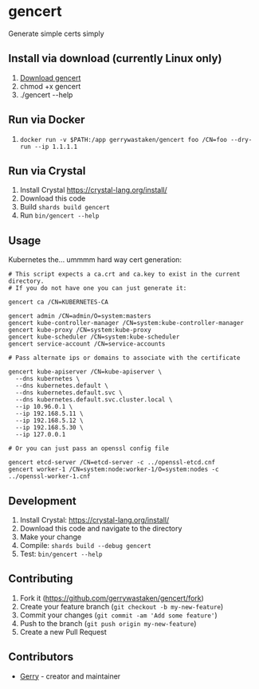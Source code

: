 # gencert

Generate simple certs simply

## Install via download (currently Linux only)

1. [Download gencert](https://github.com/gerrywastaken/gencert/releases/latest)
2. chmod +x gencert
3. ./gencert --help

## Run via Docker

1. `docker run -v $PATH:/app gerrywastaken/gencert foo /CN=foo --dry-run --ip 1.1.1.1`

## Run via Crystal

1. Install Crystal https://crystal-lang.org/install/
2. Download this code
3. Build `shards build gencert`
4. Run `bin/gencert --help`

## Usage

Kubernetes the... ummmm hard way cert generation:

```shell
# This script expects a ca.crt and ca.key to exist in the current directory.
# If you do not have one you can just generate it:

gencert ca /CN=KUBERNETES-CA

gencert admin /CN=admin/O=system:masters
gencert kube-controller-manager /CN=system:kube-controller-manager
gencert kube-proxy /CN=system:kube-proxy
gencert kube-scheduler /CN=system:kube-scheduler
gencert service-account /CN=service-accounts

# Pass alternate ips or domains to associate with the certificate

gencert kube-apiserver /CN=kube-apiserver \
  --dns kubernetes \
  --dns kubernetes.default \
  --dns kubernetes.default.svc \
  --dns kubernetes.default.svc.cluster.local \
  --ip 10.96.0.1 \
  --ip 192.168.5.11 \
  --ip 192.168.5.12 \
  --ip 192.168.5.30 \
  --ip 127.0.0.1

# Or you can just pass an openssl config file

gencert etcd-server /CN=etcd-server -c ../openssl-etcd.cnf
gencert worker-1 /CN=system:node:worker-1/O=system:nodes -c ../openssl-worker-1.cnf
```

## Development

1. Install Crystal: https://crystal-lang.org/install/
2. Download this code and navigate to the directory
3. Make your change
4. Compile: `shards build --debug gencert`
5. Test: `bin/gencert --help`

## Contributing

1. Fork it (<https://github.com/gerrywastaken/gencert/fork>)
2. Create your feature branch (`git checkout -b my-new-feature`)
3. Commit your changes (`git commit -am 'Add some feature'`)
4. Push to the branch (`git push origin my-new-feature`)
5. Create a new Pull Request

## Contributors

- [Gerry](https://github.com/gerrywastaken) - creator and maintainer
